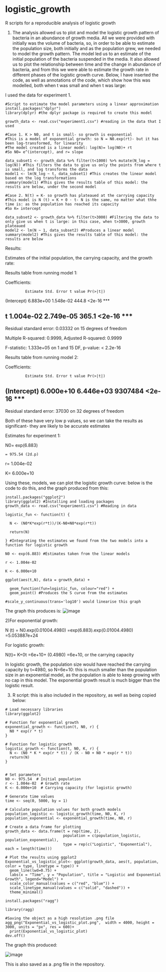 # logistic_growth
R scripts for a reproducible analysis of logistic growth

1) The analysis allowed  us to plot and model the logistic growth pattern of bacteria in an abundance of growth media. All we were provided with initially was the volume of bacteria, so, in order to be able to estimate the population size, both initially and as the population grew, we needed to model the growth pattern. The model led us to an estimate of the initial population of the bacteria suspended in the media. It also allowed us to plot the relationship between time and the change in abundance of bacteria, and from this we were able to estimate the growth rate in different phases of the logistic growth curve. Below, I have inserted the code, as well as annotations of the code, which show how this was modelled, both when t was small and when t was large:

I used the data for experiment 1.
```
#Script to estimate the model parameters using a linear approximation
install.packages("dplyr") 
library(dplyr) #the dplyr package is required to create this model

growth_data <- read.csv("experiment1.csv") #reading in the data that I used

#Case 1. K > N0, and t is small- so growth is exponential
#This is a model of exponential growth: so N = N0.exp(rt)- but it has been log-transformed, for linearity
#The model created is a linear model: log(N)= log(N0)+ rt
#So N0= e^(intercept), and r= slope

data_subset1 <- growth_data %>% filter(t<1000) %>% mutate(N_log = log(N)) #This filters the data to give us only the points from where t is small, and log transforms the data
model1 <- lm(N_log ~ t, data_subset1) #This creates the linear model based on the log transformations
summary(model1) #This gives the results table of this model: the results are below, under the second model

#Case 2. N(t) = K- so growth has plateaued at the carrying capacity
#This model is N (t) = K + 0 · t- N is the same, no matter what thhe time is: as the population has reached its capacity
#So K= intercept

data_subset2 <- growth_data %>% filter(t>3000) #Filtering the data to only give us when t is large: in this case, when t>3000, growth plateaued
model2 <- lm(N ~ 1, data_subset2) #Produces a linear model
summary(model2) #This gives the results table of this model: the results are below

```

   Results:
   
  Estimates of the initial population, the carrying capacity, and the growth rate:

  Results table from running model 1: 
  
  Coefficients:
  
             Estimate Std. Error t value Pr(>|t|)    
             
(Intercept) 6.883e+00  1.548e-02   444.8   <2e-16 ***

t           1.004e-02  2.749e-05   365.1   <2e-16 ***
---

Residual standard error: 0.03332 on 15 degrees of freedom

Multiple R-squared:  0.9999,	Adjusted R-squared:  0.9999 

F-statistic: 1.333e+05 on 1 and 15 DF,  p-value: < 2.2e-16


Results table from running model 2:

Coefficients:

             Estimate Std. Error t value Pr(>|t|)
             
(Intercept) 6.000e+10  6.446e+03 9307484   <2e-16 ***
---


Residual standard error: 37030 on 32 degrees of freedom

Both of these have very low p values, so we can take the results as significant- they are likely to be accurate estimates
  
Estimates for experiment 1:

  N0= exp(6.883)

    = 975.54 (2d.p)
   
  r= 1.004e-02
  
  K= 6.000e+10

Using these, models, we can plot the logistic growth curve: below is the code to do this, and the graph produced from this:

```
install.packages("ggplot2")
library(ggplot2) #Installing and loading packages
growth_data <- read.csv("experiment1.csv") #Reading in data

logistic_fun <- function(t) {
  
  N <- (N0*K*exp(r*t))/(K-N0+N0*exp(r*t))
  
  return(N)
  
} #Integrating the estimates we found from the two models into a function for logistic growth

N0 <- exp(6.883) #Estimates taken from the linear models
  
r <- 1.004e-02 
  
K <- 6.000e+10 

ggplot(aes(t,N), data = growth_data) +
  
  geom_function(fun=logistic_fun, colour="red") +
  geom_point() #Produces the S curve from the estimates

#scale_y_continuous(trans='log10') would linearise this graph

```
The graph this produces is:
![image](https://github.com/oxstudent1/logistic_growth/assets/150163772/260e2536-f587-47b7-8a6c-2521ec8c5eaf)


2)For exponential growth:

N (t) = N0.exp(0.01004.4980)
      =exp(6.883).exp(0.01004.4980)
      =5.053887e+24

For logistic growth:

N(t)= K+0t
    =6e+10+ (0.4980)
    =6e+10, or the carrying capacity

In logistic growth, the population size would have reached the carrying capacity by t=4980, so N=6e+10: this is much smaller than the population size in an exponential model, as the population is able to keep growing with no cap in this model. The exponential growth result is much bigger than the logistic result.


3) R script: this is also included in the repository, as well as being copied below:

```
# Load necessary libraries
library(ggplot2)

# Function for exponential growth
exponential_growth <- function(t, N0, r) {
  N0 * exp(r * t)
}

# Function for logistic growth
logistic_growth <- function(t, N0, K, r) {
  N <- (N0 * K * exp(r * t)) / (K - N0 + N0 * exp(r * t))
  return(N)
}


# Set parameters
N0 <- 975.54  # Initial population
r <- 1.004e-02  # Growth rate
K <- 6.000e+10  # Carrying capacity (for logistic growth)

# Generate time values
time <- seq(0, 5000, by = 1)

# Calculate population values for both growth models
population_logistic <- logistic_growth(time, N0, K, r)
population_exponential <- exponential_growth(time, N0, r)

# Create a data frame for plotting
growth_data <- data.frame(t = rep(time, 2), 
                          population = c(population_logistic, population_exponential), 
                          type = rep(c("Logistic", "Exponential"), each = length(time)))

# Plot the results using ggplot2
Exponential_vs_logistic_plot<- ggplot(growth_data, aes(t, population, color = type, linetype = type)) +
  geom_line(lwd=0.75) +
  labs(x = "Time", y = "Population", title = "Logistic and Exponential Growth", legend="Model") +
  scale_color_manual(values = c("red", "blue")) +
  scale_linetype_manual(values = c("solid", "dashed")) +
  theme_minimal()

install.packages("ragg")

library(ragg)

#Saving the object as a high resolution .png file
agg_png("Exponential_vs_logistic_plot.png",  width = 4000, height = 3000, units = "px", res = 600)+
  print(Exponential_vs_logistic_plot)
dev.off()
```
The graph this produced:

![image](https://github.com/oxstudent1/logistic_growth/assets/150163772/460f7ed7-0222-4bec-8552-eb711bdc6df4)

This is also  saved as a .png file in the repository.
